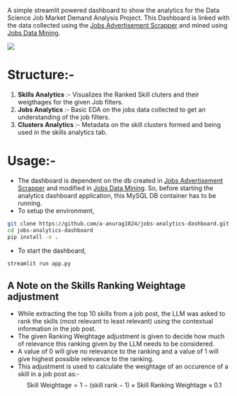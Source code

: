A simple streamlit powered dashboard to show the analytics for the Data Science Job Market Demand Analysis Project. This Dashboard is linked with the data collected using the [Jobs Advertisement Scrapper](https://github.com/a-anurag1024/li_jobs_collector) and mined using [Jobs Data Mining](https://github.com/a-anurag1024/jobs-data-mining).


![](https://github.com/a-anurag1024/jobs-analytics-dashboard/blob/main/demo.gif)

# Structure:-

1. **Skills Analytics** :- Visualizes the Ranked Skill cluters and their weigthages for the given Job filters.
2. **Jobs Analytics** :- Basic EDA on the jobs data collected to get an understanding of the job filters.
3. **Clusters Analytics** :- Metadata on the skill clusters formed and being used in the skills analytics tab.


# Usage:-

-   The dashboard is dependent on the db created in [Jobs Advertisement Scrapper](https://github.com/a-anurag1024/li_jobs_collector) and modified in [Jobs Data Mining](https://github.com/a-anurag1024/jobs-data-mining). So, before starting the analytics dashboard application, this MySQL DB container has to be running.
-   To setup the environment, 

```bash
git clone https://github.com/a-anurag1024/jobs-analytics-dashboard.git
cd jobs-analytics-dashboard
pip install -e .
```

-   To start the dashboard,

```bash
streamlit run app.py
```


## A Note on the Skills Ranking Weightage adjustment

-   While extracting the top 10 skills from a job post, the LLM was asked to rank the skills (most relevant to least relevant) using the contextual information in the job post.
-   The given Ranking Weightage adjustment is given to decide how much of relevance this ranking given by the LLM needs to be considered. 
-    A value of 0 will give no relevance to the ranking and a value of 1 will give highest possible relevance to the ranking.
-   This adjustment is used to calculate the weightage of an occurence of a skill in a job post as:-
$$ \text{Skill Weightage} = 1 - \left( \text{skill rank} - 1 \right) \times \text{Skill Ranking Weightage} \times 0.1 $$

